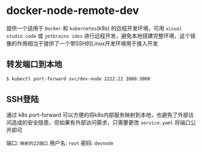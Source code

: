 # docker-node-remote-dev
提供一个适用于 `Docker` 和 `kubernetes`(k8s) 的远程开发环境，可用 `visual studio code` 或 `jetbrains ides` 进行远程开发，避免本地搭建完整环境，这个镜像的作用相当于提供了一个带SSH的Linux开发环境用于接入开发

## 转发端口到本地
```bash
$ kubectl port-forward svc/dev-node 2222:22 3000:3000
```

## SSH登陆
通过 k8s port-forward 可以方便的将k8s内部服务映射到本地，也避免了外部访问造成的安全隐患，但如果有外部访问需求，只需要更改 `service.yaml` 将端口公开即可

端口: `映射的22端口`
用户名: `root`
密码: `devnode`
